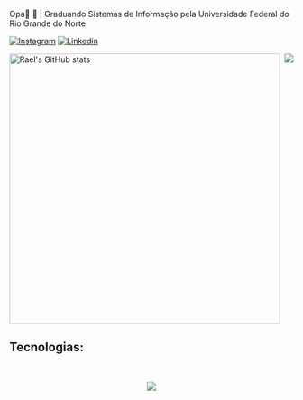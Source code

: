 Opa👋
🏫 | Graduando Sistemas de Informação pela Universidade Federal do Rio Grande do Norte

[![Instagram](https://img.shields.io/badge/Instagram-E4405F?style=for-the-badge&logo=instagram&logoColor=white)](https://www.instagram.com/raelaraujo0?igsh=ajlpZWo2amRlZjE4)
[![Linkedin](https://img.shields.io/badge/LinkedIn-0077B5?style=for-the-badge&logo=linkedin&logoColor=white)](https://www.linkedin.com/in/rael-araújo-3b2251275/)

<div style="display: flex; justify-content: space-between;">
  <img src="https://github-readme-stats.vercel.app/api?username=raelaraujo0&show_icons=true&theme=radical" alt="Rael's GitHub stats" width="480" />
  <img src="https://github-readme-stats.vercel.app/api/top-langs/?username=raelaraujo0&theme=radical&hide_progress=true"/>
</div>


## Tecnologias:
<div style="display: inline_block"><br/>
  <p align="center">
      <a href="https://skillicons.dev">
        <img src="https://skillicons.dev/icons?i=py,django,linux,git,mysql,postgres" />
      </a>
    </p>
</div><br/>

